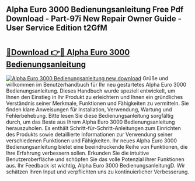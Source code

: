 ## Alpha Euro 3000 Bedienungsanleitung Free Pdf Download - Part-97i New Repair Owner Guide - User Service Edition t2GfM

# <h2><a href="http://df4b0tq.blite.top/?on=Alpha+Euro+3000+Bedienungsanleitung">🔗Download 👉🔴 Alpha Euro 3000 Bedienungsanleitung</a></h2>

[![Alpha Euro 3000 Bedienungsanleitung new download](https://i.imgur.com/lujVjoI.png)](http://df4b0tq.blite.top/?on=Alpha+Euro+3000+Bedienungsanleitung)
Grüße und willkommen im Benutzerhandbuch für Ihr neu gestartetes Alpha Euro 3000 Bedienungsanleitung. Dieses Handbuch wurde speziell entwickelt, um Ihnen den Einstieg in Ihr Produkt zu erleichtern und Ihnen ein gründliches Verständnis seiner Merkmale, Funktionen und Fähigkeiten zu vermitteln. Sie finden klare Anweisungen für Installation, Verwendung, Wartung und Fehlerbehebung. Bitte lesen Sie diese Bedienungsanleitung sorgfältig durch, um das Beste aus Ihrem Alpha Euro 3000 Bedienungsanleitung herauszuholen. Es enthält Schritt-für-Schritt-Anleitungen zum Einrichten des Produkts sowie detaillierte Informationen zur Verwendung seiner verschiedenen Funktionen und Fähigkeiten. Ihr neues Alpha Euro 3000 Bedienungsanleitung bietet eine beeindruckende Reihe von Funktionen, die Ihre Erfahrung verbessern sollen. Erkunden Sie die intuitive Benutzeroberfläche und schöpfen Sie das volle Potenzial ihrer Funktionen aus. Ihr Feedback ist wichtig, Alpha Euro 3000 BedienungsanleitungD. Wir schätzen Ihren Input und verpflichten uns zu kontinuierlicher Verbesserung.
